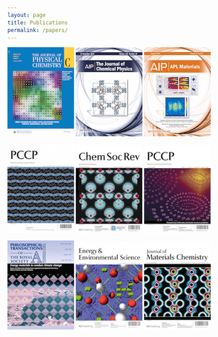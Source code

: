 ```yaml
---
layout: page
title: Publications 
permalink: /papers/
---
```


![](/assets/jpcc-2015.jpg) ![](/assets/jcp-2015.jpg) ![](/assets/aplmat-2014.jpg)

![](/assets/pccp-2012.jpg) ![](/assets/csr-2011.jpg) ![](/assets/pccp-2010.jpg)

![](/assets/prs-2010.jpg) ![](/assets/ees-2009.jpg) ![](/assets/jmc-2006.jpg)



